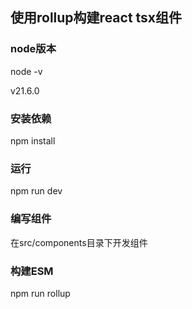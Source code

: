 ## 使用rollup构建react tsx组件
### node版本
node -v 

v21.6.0

### 安装依赖
npm install

### 运行
npm run dev

### 编写组件
在src/components目录下开发组件

### 构建ESM
npm run rollup

